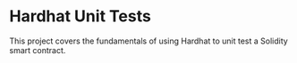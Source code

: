 # Hardhat Unit Tests

This project covers the fundamentals of using Hardhat to unit test a Solidity smart contract.
